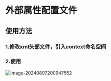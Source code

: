 # 外部属性配置文件

## 使用方法

### 1.修改xml头部文件，引入context命名空间

### 2.使用

![image-20240807200947552](../../TyporaImage/Spring/image-20240807200947552.png)